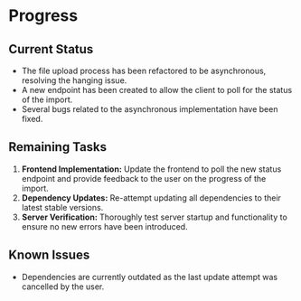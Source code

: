 # Progress

## Current Status
- The file upload process has been refactored to be asynchronous, resolving the hanging issue.
- A new endpoint has been created to allow the client to poll for the status of the import.
- Several bugs related to the asynchronous implementation have been fixed.

## Remaining Tasks
1.  **Frontend Implementation:** Update the frontend to poll the new status endpoint and provide feedback to the user on the progress of the import.
2.  **Dependency Updates:** Re-attempt updating all dependencies to their latest stable versions.
3.  **Server Verification:** Thoroughly test server startup and functionality to ensure no new errors have been introduced.

## Known Issues
- Dependencies are currently outdated as the last update attempt was cancelled by the user.
